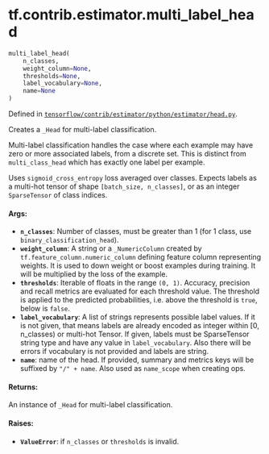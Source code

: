 <div itemscope itemtype="http://developers.google.com/ReferenceObject">
<meta itemprop="name" content="tf.contrib.estimator.multi_label_head" />
</div>

# tf.contrib.estimator.multi_label_head

``` python
multi_label_head(
    n_classes,
    weight_column=None,
    thresholds=None,
    label_vocabulary=None,
    name=None
)
```



Defined in [`tensorflow/contrib/estimator/python/estimator/head.py`](https://www.tensorflow.org/code/tensorflow/contrib/estimator/python/estimator/head.py).

Creates a `_Head` for multi-label classification.

Multi-label classification handles the case where each example may have zero
or more associated labels, from a discrete set. This is distinct from
`multi_class_head` which has exactly one label per example.

Uses `sigmoid_cross_entropy` loss averaged over classes. Expects labels as a
multi-hot tensor of shape `[batch_size, n_classes]`, or as an integer
`SparseTensor` of class indices.

#### Args:

* <b>`n_classes`</b>: Number of classes, must be greater than 1 (for 1 class, use
    `binary_classification_head`).
* <b>`weight_column`</b>: A string or a `_NumericColumn` created by
    `tf.feature_column.numeric_column` defining feature column representing
    weights. It is used to down weight or boost examples during training. It
    will be multiplied by the loss of the example.
* <b>`thresholds`</b>: Iterable of floats in the range `(0, 1)`. Accuracy, precision
    and recall metrics are evaluated for each threshold value. The threshold
    is applied to the predicted probabilities, i.e. above the threshold is
    `true`, below is `false`.
* <b>`label_vocabulary`</b>: A list of strings represents possible label values. If it
    is not given, that means labels are already encoded as integer within
    [0, n_classes) or multi-hot Tensor. If given, labels must be SparseTensor
    string type and have any value in `label_vocabulary`. Also there will be
    errors if vocabulary is not provided and labels are string.
* <b>`name`</b>: name of the head. If provided, summary and metrics keys will be
    suffixed by `"/" + name`. Also used as `name_scope` when creating ops.


#### Returns:

An instance of `_Head` for multi-label classification.


#### Raises:

* <b>`ValueError`</b>: if `n_classes` or `thresholds` is invalid.